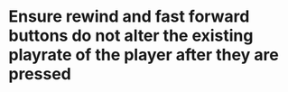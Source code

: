 # Ensure rewind and fast forward buttons do not alter the existing playrate of the player after they are pressed
